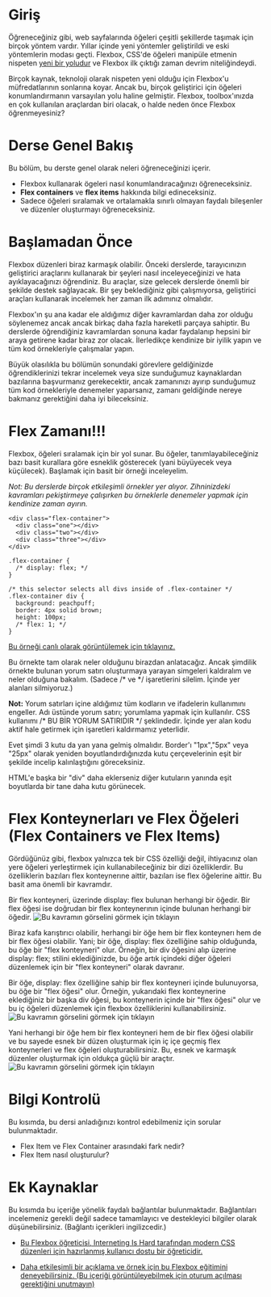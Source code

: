 # Giriş

Öğreneceğiniz gibi, web sayfalarında öğeleri çeşitli şekillerde taşımak için birçok yöntem vardır. Yıllar içinde yeni yöntemler geliştirildi ve eski yöntemlerin modası geçti. Flexbox, CSS'de öğeleri manipüle etmenin nispeten [yeni bir yoludur](https://medium.com/@BennyOgidan/history-of-css-grid-and-css-flexbox-658ae6cfe6d2) ve Flexbox ilk çıktığı zaman devrim niteliğindeydi.

Birçok kaynak, teknoloji olarak nispeten yeni olduğu için Flexbox'u müfredatlarının sonlarına koyar. Ancak bu, birçok geliştirici için öğeleri konumlandırmanın varsayılan yolu haline gelmiştir. Flexbox, toolbox'ınızda en çok kullanılan araçlardan biri olacak, o halde neden önce Flexbox öğrenmeyesiniz?

# Derse Genel Bakış

Bu bölüm, bu derste genel olarak neleri öğreneceğinizi içerir.

- Flexbox kullanarak ögeleri nasıl konumlandıracağınızı öğreneceksiniz.
- **Flex containers** ve **flex items** hakkında bilgi edineceksiniz.
- Sadece öğeleri sıralamak ve ortalamakla sınırlı olmayan faydalı bileşenler ve düzenler oluşturmayı öğreneceksiniz.

# Başlamadan Önce

Flexbox düzenleri biraz karmaşık olabilir. Önceki derslerde, tarayıcınızın geliştirici araçlarını kullanarak bir şeyleri nasıl inceleyeceğinizi ve hata ayıklayacağınızı öğrendiniz. Bu araçlar, size gelecek derslerde önemli bir şekilde destek sağlayacak. Bir şey beklediğiniz gibi çalışmıyorsa, geliştirici araçları kullanarak incelemek her zaman ilk adımınız olmalıdır. 

Flexbox'ın şu ana kadar ele aldığımız diğer kavramlardan daha zor olduğu söylenemez ancak ancak birkaç daha fazla hareketli parçaya sahiptir. Bu derslerde öğrendiğiniz kavramlardan sonuna kadar faydalanıp hepsini bir araya getirene kadar biraz zor olacak. İlerledikçe kendinize bir iyilik yapın ve tüm kod örnekleriyle çalışmalar yapın.

Büyük olasılıkla bu bölümün sonundaki görevlere geldiğinizde öğrendiklerinizi tekrar incelemek veya size sunduğumuz kaynaklardan bazılarına başvurmanız gerekecektir, ancak zamanınızı ayırıp sunduğumuz tüm kod örnekleriyle denemeler yaparsanız, zamanı geldiğinde nereye bakmanız gerektiğini daha iyi bileceksiniz.

# Flex Zamanı!!!

Flexbox, öğeleri sıralamak için bir yol sunar. Bu öğeler, tanımlayabileceğiniz bazı basit kurallara göre esneklik gösterecek (yani büyüyecek veya küçülecek). Başlamak için basit bir örneği inceleyelim.

*Not: Bu derslerde birçok etkileşimli örnekler yer alıyor. Zihninizdeki kavramları pekiştirmeye çalışırken bu örneklerle denemeler yapmak için kendinize zaman ayırın.*

```
<div class="flex-container">
  <div class="one"></div>
  <div class="two"></div>
  <div class="three"></div>
</div>
```

```
.flex-container {
  /* display: flex; */
}

/* this selector selects all divs inside of .flex-container */
.flex-container div {
  background: peachpuff;
  border: 4px solid brown;
  height: 100px;
  /* flex: 1; */
}
```
[Bu örneği canlı olarak görüntülemek için tıklayınız.](https://codepen.io/TheOdinProjectExamples/pen/QWgNxrp)

Bu örnekte tam olarak neler olduğunu birazdan anlatacağız. Ancak şimdilik örnekte bulunan yorum satırı oluşturmaya yarayan simgeleri kaldıralım ve neler olduğuna bakalım. (Sadece /* ve */ işaretlerini silelim. İçinde yer alanları silmiyoruz.)

**Not:** Yorum satırları içine aldığımız tüm kodların ve ifadelerin kullanımını engeller. Adı üstünde yorum satırı; yorumlama yapmak için kullanılır. CSS kullanımı /* BU BİR YORUM SATIRIDIR */ şeklindedir. İçinde yer alan kodu aktif hale getirmek için işaretleri kaldırmamız yeterlidir.

Evet şimdi 3 kutu da yan yana gelmiş olmalıdır. Border'ı "1px","5px" veya "25px" olarak yeniden boyutlandırdığınızda kutu çerçevelerinin eşit bir şekilde incelip kalınlaştığını göreceksiniz.

HTML'e başka bir "div" daha eklerseniz diğer kutuların yanında eşit boyutlarda bir tane daha kutu görünecek.

# Flex Konteynerları ve Flex Öğeleri (Flex Containers ve Flex Items)

Gördüğünüz gibi, flexbox yalnızca tek bir CSS özelliği değil, ihtiyacınız olan yere öğeleri yerleştirmek için kullanabileceğiniz bir dizi özelliklerdir. Bu özelliklerin bazıları flex konteynerıne aittir, bazıları ise flex öğelerine aittir. Bu basit ama önemli bir kavramdır.

Bir flex konteyneri, üzerinde display: flex bulunan herhangi bir öğedir. Bir flex öğesi ise doğrudan bir flex konteynerının içinde bulunan herhangi bir öğedir.
![Bu kavramın görselini görmek için tıklayın](https://cdn.statically.io/gh/TheOdinProject/curriculum/495704c6eb6bf33bc927534f231533a82b27b2ac/html_css/v2/foundations/flexbox/imgs/03.png)

Biraz kafa karıştırıcı olabilir, herhangi bir öğe hem bir flex konteynerı hem de bir flex öğesi olabilir. Yani; bir öğe, display: flex özelliğine sahip olduğunda, bu öğe bir "flex konteyneri" olur. Örneğin, bir div öğesini alıp üzerine display: flex; stilini eklediğinizde, bu öğe artık içindeki diğer öğeleri düzenlemek için bir "flex konteyneri" olarak davranır.

Bir öğe, display: flex özelliğine sahip bir flex konteyneri içinde bulunuyorsa, bu öğe bir "flex öğesi" olur. Örneğin, yukarıdaki flex konteynerine eklediğiniz bir başka div öğesi, bu konteynerin içinde bir "flex öğesi" olur ve bu iç öğeleri düzenlemek için flexbox özelliklerini kullanabilirsiniz.
![Bu kavramın görselini görmek için tıklayın](https://cdn.statically.io/gh/TheOdinProject/curriculum/495704c6eb6bf33bc927534f231533a82b27b2ac/html_css/v2/foundations/flexbox/imgs/04.png)

Yani herhangi bir öğe hem bir flex konteyneri hem de bir flex öğesi olabilir ve bu sayede esnek bir düzen oluşturmak için iç içe geçmiş flex konteynerleri ve flex öğeleri oluşturabilirsiniz. Bu, esnek ve karmaşık düzenler oluşturmak için oldukça güçlü bir araçtır.
![Bu kavramın görselini görmek için tıklayın](https://cdn.statically.io/gh/TheOdinProject/curriculum/495704c6eb6bf33bc927534f231533a82b27b2ac/html_css/v2/foundations/flexbox/imgs/05.png)

# Bilgi Kontrolü

Bu kısımda, bu dersi anladığınızı kontrol edebilmeniz için sorular bulunmaktadır.

- Flex Item ve Flex Container arasındaki fark nedir?
- Flex Item nasıl oluşturulur?

# Ek Kaynaklar

Bu kısımda bu içeriğe yönelik faydalı bağlantılar bulunmaktadır. Bağlantıları incelemeniz gerekli değil sadece tamamlayıcı ve destekleyici bilgiler olarak düşünebilirsiniz. (Bağlantı içerikleri ingilizcedir.)

- [Bu Flexbox öğreticisi, Interneting Is Hard tarafından modern CSS düzenleri için hazırlanmış kullanıcı dostu bir öğreticidir.](https://internetingishard.netlify.app/html-and-css/flexbox/index.html)

- [Daha etkileşimli bir açıklama ve örnek için bu Flexbox eğitimini deneyebilirsiniz. (Bu içeriği görüntüleyebilmek için oturum açılması gerektiğini unutmayın)](https://scrimba.com/learn/flexbox/your-first-flexbox-layout-flexbox-tutorial-canLGCw)

